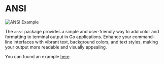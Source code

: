 # ANSI

![ANSI Example](https://file.anotherhadi.com/wtui-components/ansi.gif)

The `ansi` package provides a simple and user-friendly way to add color and formatting to terminal output in Go applications.
Enhance your command-line interfaces with vibrant text, background colors, and text styles, making your output more readable and visually appealing.

You can found an example [here](https://github.com/anotherhadi/wtui-components/blob/main/ansi/example/main.go)
